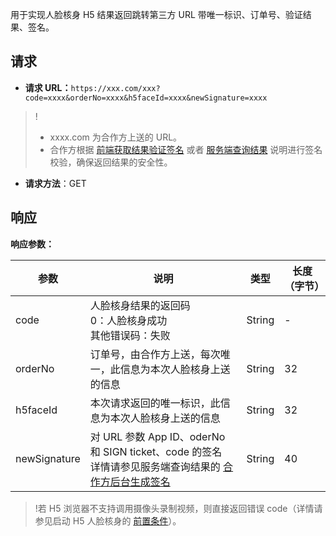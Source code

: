 用于实现人脸核身 H5 结果返回跳转第三方 URL 带唯一标识、订单号、验证结果、签名。
## 请求
- **请求 URL：**`https://xxx.com/xxx?code=xxxx&orderNo=xxxx&h5faceId=xxxx&newSignature=xxxx`
>!
>- xxxx.com 为合作方上送的 URL。
>- 合作方根据 [前端获取结果验证签名](https://cloud.tencent.com/document/product/655/32051) 或者 [服务端查询结果](https://cloud.tencent.com/document/product/655/32052) 说明进行签名校验，确保返回结果的安全性。
- **请求方法**：GET

## 响应
**响应参数：**

| 参数           | 说明                                       | 类型   | 长度（字节） |
| ------------ | ---------------------------------------- | ---- | ------ |
| code         | 人脸核身结果的返回码<br/>0：人脸核身成功<br/>其他错误码：失败        | String  |    -    |
| orderNo      | 订单号，由合作方上送，每次唯一，此信息为本次人脸核身上送的信息        | String  | 32     |
| h5faceId     | 本次请求返回的唯一标识，此信息为本次人脸核身上送的信息             | String  | 32     |
| newSignature | 对 URL 参数 App ID、oderNo 和 SIGN ticket、code 的签名<br/>详情请参见服务端查询结果的 [合作方后台生成签名](https://cloud.tencent.com/document/product/655/32052#.E5.90.88.E4.BD.9C.E6.96.B9.E5.90.8E.E5.8F.B0.E7.94.9F.E6.88.90.E7.AD.BE.E5.90.8D) | String  | 40     |
>!若 H5 浏览器不支持调用摄像头录制视频，则直接返回错误 code（详情请参见启动 H5 人脸核身的 [前置条件](https://cloud.tencent.com/document/product/655/32101#.E5.89.8D.E7.BD.AE.E6.9D.A1.E4.BB.B6)）。
